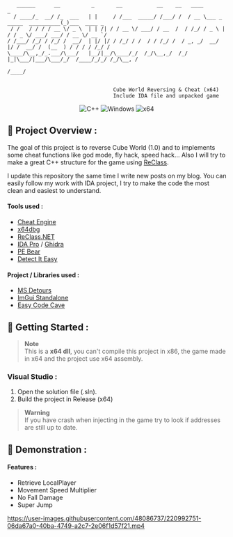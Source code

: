 ```
   ______      __          _       __           __    __   ____                           _            
  / ____/_  __/ /_  ___   | |     / /___  _____/ /___/ /  / __ \___ _   _____  __________(_)___  ____ _
 / /   / / / / __ \/ _ \  | | /| / / __ \/ ___/ / __  /  / /_/ / _ \ | / / _ \/ ___/ ___/ / __ \/ __ `/
/ /___/ /_/ / /_/ /  __/  | |/ |/ / /_/ / /  / / /_/ /  / _, _/  __/ |/ /  __/ /  (__  ) / / / / /_/ / 
\____/\__,_/_.___/\___/   |__/|__/\____/_/  /_/\__,_/  /_/ |_|\___/|___/\___/_/  /____/_/_/ /_/\__, /  
                                                                                              /____/     
                                                                                                      
                                                                                                      
                                  Cube World Reversing & Cheat (x64)                                  
                                  Include IDA file and unpacked game                           
```
<p align="center">
    <img src="https://img.shields.io/badge/language-C%2B%2B-%23f34b7d.svg?style=for-the-badge&logo=appveyor" alt="C++">
    <img src="https://img.shields.io/badge/platform-Windows-0078d7.svg?style=for-the-badge&logo=appveyor" alt="Windows">
    <img src="https://img.shields.io/badge/arch-x64-green.svg?style=for-the-badge&logo=appveyor" alt="x64">
</p>

## :open_book: Project Overview :

The goal of this project is to reverse Cube World (1.0) and to implements some cheat functions like god mode, fly hack, speed hack... Also I will try to make a great C++ structure for the game using [ReClass](https://github.com/ReClassNET/ReClass.NET).

I update this repository the same time I write new posts on my blog. You can easily follow my work with IDA project, I try to make the code the most clean and easiest to understand.

#### Tools used :

- [Cheat Engine](https://www.cheatengine.org)
- [x64dbg](https://x64dbg.com)
- [ReClass.NET](https://github.com/ReClassNET/ReClass.NET)
- [IDA Pro](https://hex-rays.com/ida-pro/) / [Ghidra](https://ghidra-sre.org/)
- [PE Bear](https://github.com/hasherezade/pe-bear-releases)
- [Detect It Easy](https://github.com/horsicq/Detect-It-Easy)

#### Project / Libraries used :

- [MS Detours](https://github.com/microsoft/Detours)
- [ImGui Standalone](https://github.com/adamhlt/ImGui-Standalone)
- [Easy Code Cave](https://github.com/adamhlt/Easy-Code-Cave)

## :rocket: Getting Started :

> **Note** <br>
> This is a **x64 dll**, you can't compile this project in x86, the game made in x64 and the project use x64 assembly.

### Visual Studio :

1. Open the solution file (.sln).
2. Build the project in Release (x64)

> **Warning** <br>
> If you have crash when injecting in the game try to look if addresses are still up to date.

## 🧪 Demonstration :

#### Features :

- Retrieve LocalPlayer
- Movement Speed Multiplier
- No Fall Damage
- Super Jump

https://user-images.githubusercontent.com/48086737/220992751-06da67a0-40ba-4749-a2c7-2e06f1d57f21.mp4
